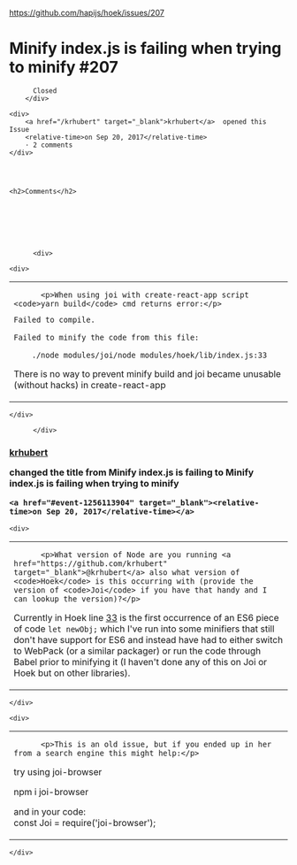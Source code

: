 <a href="https://github.com/hapijs/hoek/issues/207">https://github.com/hapijs/hoek/issues/207</a><div id="articleHeader"><h1>              Minify index.js is failing when trying to minify            #207    </h1></div>


  <div>
    <div>
        <div>
          
          Closed
        </div>
    
    <div>
        <a href="/krhubert" target="_blank">krhubert</a>  opened this Issue
        <relative-time>on Sep 20, 2017</relative-time>
        · 2 comments
    </div>
  



    <h2>Comments</h2>
    
      

      

        

          <div>
            




            
<div>
  <div id="issue-258932893">

    



    <div>

      
<table>
  <tbody>
    <tr>
      <td>

          <p>When using joi with create-react-app script <code>yarn build</code> cmd returns error:</p>
<pre><code>Failed to compile.

Failed to minify the code from this file: 

 	./node_modules/joi/node_modules/hoek/lib/index.js:33 
</code></pre>
<p>There is no way to prevent minify build and joi became unusable (without hacks) in create-react-app</p>
      </td>
    </tr>
  </tbody>
</table>


        



    </div>

  </div>
</div>

          </div>

          

  


  
<div>
      <div>
  <h3 id="event-1256113904">

    
      
    

    

        
  <a href="/krhubert" target="_blank">krhubert</a>
  


      
changed the title from
Minify index.js is failing
to
Minify index.js is failing when trying to minify


    <a href="#event-1256113904" target="_blank"><relative-time>on Sep 20, 2017</relative-time></a>

  </h3>
</div>



</div>

  
<div>
    
<div>
  




  
<div>
    
  <div id="issuecomment-330660541">

    



    <div>

      
<table>
  <tbody>
    <tr>
      <td>

          <p>What version of Node are you running <a href="https://github.com/krhubert" target="_blank">@krhubert</a> also what version of <code>Hoek</code> is this occurring with (provide the version of <code>Joi</code> if you have that handy and I can lookup the version)?</p>
<p>Currently in Hoek line <a href="https://github.com/hapijs/hoek/blob/1db691bc84ae059321146b83e03889adf36c8ef4/lib/index.js#L33" target="_blank">33</a> is the first occurrence of an ES6 piece of code <code>let newObj;</code> which I've run into some minifiers that still don't have support for ES6 and instead have had to either switch to WebPack (or a similar packager) or run the code through Babel prior to minifying it (I haven't done any of this on Joi or Hoek but on other libraries).</p>
      </td>
    </tr>
  </tbody>
</table>


        



    </div>

  </div>
</div>

</div>

</div>

  


  
<div>
    
<div>
  




  
<div>
    
  <div id="issuecomment-362791151">

    



    <div>

      
<table>
  <tbody>
    <tr>
      <td>

          <p>This is an old issue, but if you ended up in her from a search engine this might help:</p>
<p>try using joi-browser</p>
<p>npm i joi-browser</p>
<p>and in your code:<br />
const Joi = require('joi-browser');</p>
      </td>
    </tr>
  </tbody>
</table>


        



    </div>

  </div>
</div>

</div>

</div>










        